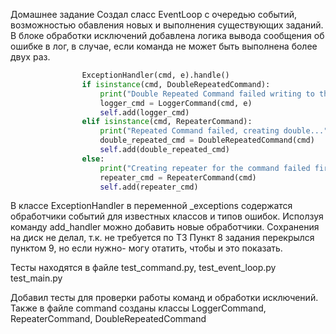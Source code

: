 Домашнее задание
Создал сласс EventLoop с очередью событий, возможностью обавления новых и выполнения существующих заданий.
В блоке обработки исключений добавлена логика вывода сообщения об ошибке в лог, в случае, если команда не может быть выполнена более двух раз.
```python
                ExceptionHandler(cmd, e).handle()
                if isinstance(cmd, DoubleRepeatedCommand):
                    print("Double Repeated Command failed writing to the log...")
                    logger_cmd = LoggerCommand(cmd, e)
                    self.add(logger_cmd)
                elif isinstance(cmd, RepeaterCommand):
                    print("Repeated Command failed, creating double...")
                    double_repeated_cmd = DoubleRepeatedCommand(cmd)
                    self.add(double_repeated_cmd)
                else:
                    print("Creating repeater for the command failed first time...")
                    repeater_cmd = RepeaterCommand(cmd)
                    self.add(repeater_cmd)
```
В классе ExceptionHandler в переменной _exceptions содержатся обработчики событий для известных классов и типов ошибок. Исползуя команду add_handler можно добавить новые обработчики. Сохранения на диск не делал, т.к. не требуется по ТЗ
Пункт 8 задания перекрылся пунктом 9, но если нужно- могу отатить, чтобы и это показать.

Тесты находятся в файле test_command.py, test_event_loop.py test_main.py

Добавил тесты для проверки работы команд и обработки исключений.
Также в файле command созданы классы LoggerCommand, RepeaterCommand, DoubleRepeatedCommand

